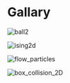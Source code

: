 # Gallary

![ball2](https://github.com/pondelion/3DSimulatorWebApp/blob/master/gallary/ball4.gif?raw=true)

![ising2d](https://github.com/pondelion/3DSimulatorWebApp/blob/master/gallary/ising2d_1.gif?raw=true)

![flow_particles](https://github.com/pondelion/3DSimulatorWebApp/blob/master/gallary/flow_particles.gif?raw=true)

![box_collision_2D](https://github.com/pondelion/3DSimulatorWebApp/blob/master/gallary/box_collision_2D.gif?raw=true)
